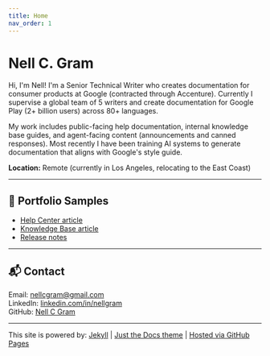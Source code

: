 ```yaml
---
title: Home
nav_order: 1
---
```


# Nell C. Gram

<p>Hi, I'm Nell! I'm a Senior Technical Writer who creates documentation for consumer products at Google (contracted through Accenture). Currently I supervise a global team of 5 writers and create documentation for Google Play (2+ billion users) across 80+ languages.</p>
<p>My work includes public-facing help documentation, internal knowledge base guides, and agent-facing content (announcements and canned responses). Most recently I have been training AI systems to generate documentation that aligns with Google's style guide.</p>

<p><b>Location:</b> Remote (currently in Los Angeles, relocating to the East Coast)</p>

---
## 🧾 Portfolio Samples

<p>
 <ul>
  <li><a href="https://nellcgram.github.io/samples/help-article" target="_blank" rel="noopener noreferrer">Help Center article</a><br></li>
  <li><a href="https://nellcgram.github.io/samples/kb-article" target="_blank" rel="noopener noreferrer">Knowledge Base article</a><br></li>
  <li><a href="https://nellcgram.github.io/samples/release-notes" target="_blank" rel="noopener noreferrer">Release notes</a></li>
 </ul>

---
## 📬 Contact

<p>Email: <a href="mailto:nellcgram@gmail.com">nellcgram@gmail.com</a><br>
LinkedIn: <a href="https://www.linkedin.com/in/nellgram" target="_blank" rel="noopener noreferrer">linkedin.com/in/nellgram</a><br>
GitHub: <a href="https://github.com/nellcgram" target="_blank" rel="noopener noreferrer">Nell C Gram</a></p>

---

<p>This site is powered by:
<a href="https://jekyllrb.com/" target="_blank" rel="noopener noreferrer">Jekyll</a> | <a href="https://just-the-docs.github.io/just-the-docs" target="_blank" rel="noopener noreferrer">Just the Docs theme</a> | <a href="https://pages.github.com" target="_blank" rel="noopener noreferrer">Hosted via GitHub Pages</a></p>
